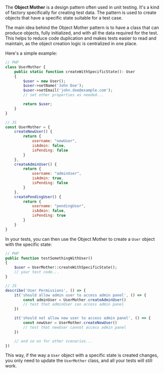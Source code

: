 The **Object Mother** is a design pattern often used in unit testing. It's a kind of factory specifically for creating test data. The pattern is used to create objects that have a specific state suitable for a test case.

The main idea behind the Object Mother pattern is to have a class that can produce objects, fully initialized, and with all the data required for the test. This helps to reduce code duplication and makes tests easier to read and maintain, as the object creation logic is centralized in one place.

Here's a simple example:

```php
// PHP
class UserMother {
    public static function createWithSpecificState(): User
    {
        $user = new User();
        $user->setName('John Doe');
        $user->setEmail('john.doe@example.com');
        // set other properties as needed...

        return $user;
    }
}
```

```javascript
// JS
const UserMother = {
    createNewUser() {
        return {
            username: "newUser",
            isAdmin: false,
            isPending: false
        }
    },
    createAdminUser() {
        return {
            username: "adminUser",
            isAdmin: true,
            isPending: false
        }
    },
    createPendingUser() {
        return {
            username: "pendingUser",
            isAdmin: false,
            isPending: true
        }
    }
}

```

In your tests, you can then use the Object Mother to create a `User` object with the specific state:

```php
// PHP
public function testSomethingWithUser()
{
    $user = UserMother::createWithSpecificState();
    // your test code...
}
```

```javascript
// JS
describe('User Permissions', () => {
    it('should allow admin user to access admin panel', () => {
        const adminUser = UserMother.createAdminUser()
        // test that adminUser can access admin panel
    })

    it('should not allow new user to access admin panel', () => {
        const newUser = UserMother.createNewUser()
        // test that newUser cannot access admin panel
    })

    // and so on for other scenarios...
})

```

This way, if the way a `User` object with a specific state is created changes, you only need to update the `UserMother` class, and all your tests will still work.
